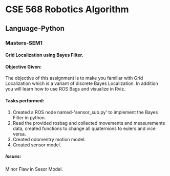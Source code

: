 
# CSE 568 Robotics Algorithm 
## Language-Python
### Masters-SEM1

#### Grid Localization using Bayes Filter.
#### Objective Given:
The objective of this assignment is to make you familiar with Grid Localization which is a variant of discrete Bayes Localization. In addition you will learn how to use ROS Bags and visualize in Rviz.

#### Tasks performed:
1. Created a ROS node named-'sensor_sub.py' to implement the Bayes Filter in python. 
2. Read the provided rosbag and collected movements and measurements data, created functions to change all quaternions to eulers and vice versa.
3. Created odomentry motion model.
4. Created sensor model.


##### Issues:
Minor Flaw in Sesor Model.
